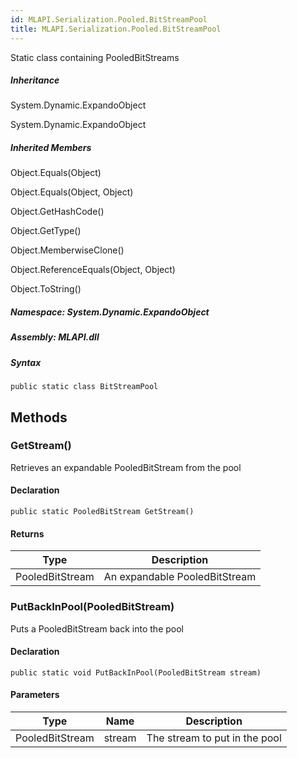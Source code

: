 ```yaml
---  
id: MLAPI.Serialization.Pooled.BitStreamPool  
title: MLAPI.Serialization.Pooled.BitStreamPool  
---
```


<div class="markdown level0 summary">

Static class containing PooledBitStreams

</div>

<div class="markdown level0 conceptual">

</div>

<div class="inheritance">

##### Inheritance

<div class="level0">

System.Dynamic.ExpandoObject

</div>

<div class="level1">

System.Dynamic.ExpandoObject

</div>

</div>

<div class="inheritedMembers">

##### Inherited Members

<div>

Object.Equals(Object)

</div>

<div>

Object.Equals(Object, Object)

</div>

<div>

Object.GetHashCode()

</div>

<div>

Object.GetType()

</div>

<div>

Object.MemberwiseClone()

</div>

<div>

Object.ReferenceEquals(Object, Object)

</div>

<div>

Object.ToString()

</div>

</div>

##### **Namespace**: System.Dynamic.ExpandoObject

##### **Assembly**: MLAPI.dll

##### Syntax

    public static class BitStreamPool

## Methods 

### GetStream()

<div class="markdown level1 summary">

Retrieves an expandable PooledBitStream from the pool

</div>

<div class="markdown level1 conceptual">

</div>

#### Declaration

    public static PooledBitStream GetStream()

#### Returns

| Type            | Description                   |
|-----------------|-------------------------------|
| PooledBitStream | An expandable PooledBitStream |

### PutBackInPool(PooledBitStream)

<div class="markdown level1 summary">

Puts a PooledBitStream back into the pool

</div>

<div class="markdown level1 conceptual">

</div>

#### Declaration

    public static void PutBackInPool(PooledBitStream stream)

#### Parameters

| Type            | Name   | Description                   |
|-----------------|--------|-------------------------------|
| PooledBitStream | stream | The stream to put in the pool |
